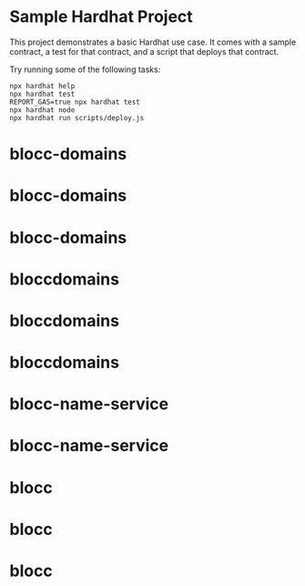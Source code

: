 # Sample Hardhat Project

This project demonstrates a basic Hardhat use case. It comes with a sample contract, a test for that contract, and a script that deploys that contract.

Try running some of the following tasks:

```shell
npx hardhat help
npx hardhat test
REPORT_GAS=true npx hardhat test
npx hardhat node
npx hardhat run scripts/deploy.js
```
# blocc-domains
# blocc-domains
# blocc-domains
# bloccdomains
# bloccdomains
# bloccdomains
# blocc-name-service
# blocc-name-service
# blocc
# blocc
# blocc
